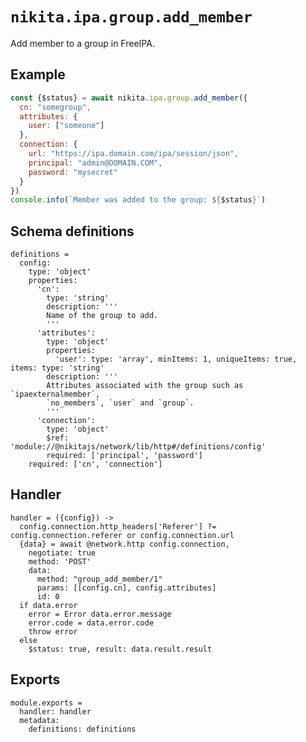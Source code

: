 
# `nikita.ipa.group.add_member`

Add member to a group in FreeIPA.

## Example

```js
const {$status} = await nikita.ipa.group.add_member({
  cn: "somegroup",
  attributes: {
    user: ["someone"]
  },
  connection: {
    url: "https://ipa.domain.com/ipa/session/json",
    principal: "admin@DOMAIN.COM",
    password: "mysecret"
  }
})
console.info(`Member was added to the group: ${$status}`)
```

## Schema definitions

    definitions =
      config:
        type: 'object'
        properties:
          'cn':
            type: 'string'
            description: '''
            Name of the group to add.
            '''
          'attributes':
            type: 'object'
            properties:
              'user': type: 'array', minItems: 1, uniqueItems: true, items: type: 'string'
            description: '''
            Attributes associated with the group such as `ipaexternalmember`,
            `no_members`, `user` and `group`.
            '''
          'connection':
            type: 'object'
            $ref: 'module://@nikitajs/network/lib/http#/definitions/config'
            required: ['principal', 'password']
        required: ['cn', 'connection']

## Handler

    handler = ({config}) ->
      config.connection.http_headers['Referer'] ?= config.connection.referer or config.connection.url
      {data} = await @network.http config.connection,
        negotiate: true
        method: 'POST'
        data:
          method: "group_add_member/1"
          params: [[config.cn], config.attributes]
          id: 0
      if data.error
        error = Error data.error.message
        error.code = data.error.code
        throw error
      else
        $status: true, result: data.result.result

## Exports

    module.exports =
      handler: handler
      metadata:
        definitions: definitions
